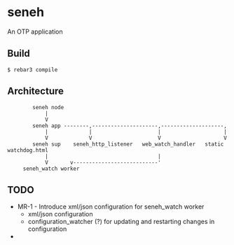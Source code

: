 seneh
=====

An OTP application

Build
-----

    $ rebar3 compile

Architecture
------------

            seneh node
                |
                V
            seneh app --------,---------------------,--------------------,
                |             |                     |                    |
                V             V                     V                    V
            seneh sup    seneh_http_listener   web_watch_handler   static watchdog.html
                |                                   |
                V       v---------------------------'
         seneh_watch worker


TODO
----

- MR-1 - Introduce xml/json configuration for seneh_watch worker
    - xml/json configuration
    - configuration_watcher (?) for updating and restarting changes in configuration
-
